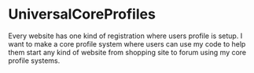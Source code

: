 UniversalCoreProfiles
=====================

Every website has one kind of registration where users profile is setup. I want to make a core profile system where users can use my code to help them start any kind of website from shopping site to forum using my core profile systems.